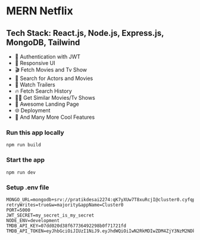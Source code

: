 # MERN Netflix 

## Tech Stack: React.js, Node.js, Express.js, MongoDB, Tailwind
- 🔐 Authentication with JWT
- 📱 Responsive UI
- 🎬 Fetch Movies and Tv Show
- 🔎 Search for Actors and Movies
- 🎥 Watch Trailers
- 🔥 Fetch Search History
- 🐱‍👤 Get Similar Movies/Tv Shows
- 💙 Awesome Landing Page
- 🌐 Deployment
- 🚀 And Many More Cool Features

### Run this app locally
```
npm run build
```

### Start the app
```
npm run dev
```

### Setup .env file
```
MONGO_URL=mongodb+srv://pratikdesai2274:qK7yXUw7T8xuRcjI@cluster0.cyfqp.mongodb.net/netflix_clone?retryWrites=true&w=majority&appName=Cluster0
PORT=5000
JWT_SECRET=my_secret_is_my_secret
NODE_ENV=development
TMDB_API_KEY=07dd020d38f67736492298b0f71721fd
TMDB_API_TOKEN=eyJhbGciOiJIUzI1NiJ9.eyJhdWQiOiIwN2RkMDIwZDM4ZjY3NzM2NDkyMjk4YjBmNzE3MjFmZCIsIm5iZiI6MTcyNzczMDcwNi4yODY1NzUsInN1YiI6IjY2ZmIxMTE3MWM1ZGYyNWYxMGQwMjZlMCIsInNjb3BlcyI6WyJhcGlfcmVhZCJdLCJ2ZXJzaW9uIjoxfQ.U4fsW_H6RiOn6_424hnCihfPTSFaANRYsC7vXb_3_I8

```
